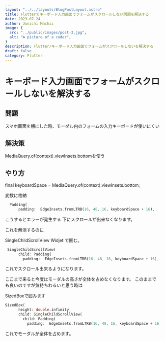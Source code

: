 ```yaml
---
layout: "../../layouts/BlogPostLayout.astro"
title: Flutterでキーボード入力画面でフォームがスクロールしない問題を解決する
date: 2023-07-24
author: Junichi Machii
image: {
  src: "../public/images/post-3.jpg",
  alt: "A picture of a coder",
}
description: Flutter/キーボード入力画面でフォームがスクロールしないを解決する
draft: false
category: Flutter
---
```


# キーボード入力画面でフォームがスクロールしないを解決する

## 問題
 
 スマホ画面を横にした時、モーダル内のフォームの入力キーボードが使いにくい

## 解決策

MediaQuery.of(context).viewInsets.bottomを使う

## やり方

  final keyboardSpace = MediaQuery.of(context).viewInsets.bottom;

  変数に格納
```Dart
  Padding(
      padding:  EdgeInsets.fromLTRB(16, 48, 16, keyboardSpace + 16),
```

こうするとエラーが発生する
下にスクロールが出来なくなります。

これを解消するのに

SingleChildScrollView Widjet で囲む。

```Dart
 SingleChildScrollView(
      child: Padding(
        padding:  EdgeInsets.fromLTRB(16, 48, 16, keyboardSpace + 16),

```

これでスクロール出来るようになります。

ここまで来ると今度はモーダルの高さが全体を占めなくなります。
このままでも良いのですが気持ちわるいと思う時は

SizedBoxで囲みます

```Dart
SizedBox(
      height: double.infinity,
      child: SingleChildScrollView(
        child: Padding(
          padding:  EdgeInsets.fromLTRB(16, 48, 16, keyboardSpace + 16),
```

これでモーダルが全体を占めます。